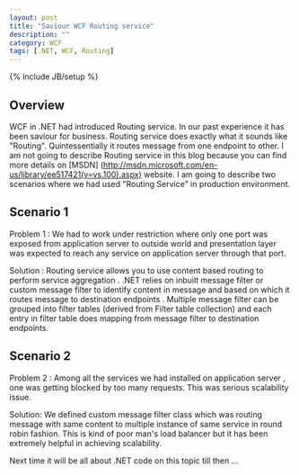 ```yaml
---
layout: post
title: "Saviour WCF Routing service"
description: ""
category: WCF
tags: [.NET, WCF, Routing]
---
```

{% include JB/setup %}

## Overview

WCF in .NET had introduced Routing service.  In our past experience it has been saviour for business. Routing service does exactly what it sounds like "Routing".  Quintessentially  it routes message from one endpoint to other. I am not going to describe Routing service  in this blog because you can find more details on [MSDN] (http://msdn.microsoft.com/en-us/library/ee517421(v=vs.100).aspx) website. I am going to describe two scenarios where we had used "Routing Service" in production environment.

## Scenario 1

Problem 1 : We had to work  under restriction where only one port was exposed  from application server to outside world and  presentation layer was expected  to reach any service on application server through that port. 

Solution : Routing service allows you to use content based routing to perform service aggregation . .NET relies on inbuilt message filter  or custom message filter to identify content in message and based on which it routes message to destination endpoints . 
Multiple message filter can be grouped into filter tables (derived from Filter table collection) and each entry in  filter table does mapping from message filter to destination endpoints.

## Scenario 2

Problem 2 : Among all the services we had installed on application server , one was getting blocked by too many requests. This was serious scalability issue.
 
Solution:  We defined custom message filter class which was routing message with same content to multiple instance of same service in round robin fashion. This is kind of poor man's load balancer but it has been extremely helpful  in achieving  scalability.

Next time it will be all about .NET code on this topic till then ...

